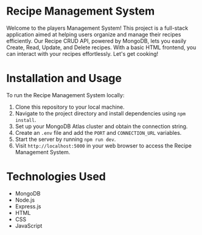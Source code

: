 # Recipe Management System
Welcome to the players Management System! This project is a full-stack application aimed at helping users organize and manage their recipes efficiently. Our Recipe CRUD API, powered by MongoDB, lets you easily Create, Read, Update, and Delete recipes. With a basic HTML frontend, you can interact with your recipes effortlessly. Let's get cooking!

# Installation and Usage
To run the Recipe Management System locally:

1. Clone this repository to your local machine.
2. Navigate to the project directory and install dependencies using `npm install`.
3. Set up your MongoDB Atlas cluster and obtain the connection string.
4. Create an `.env` file and add the `PORT` and `CONNECTION_URL` variables.
5. Start the server by running `npm run dev`.
6. Visit `http://localhost:5000` in your web browser to access the Recipe Management System.
# Technologies Used
- MongoDB
- Node.js
- Express.js
- HTML
- CSS
- JavaScript
